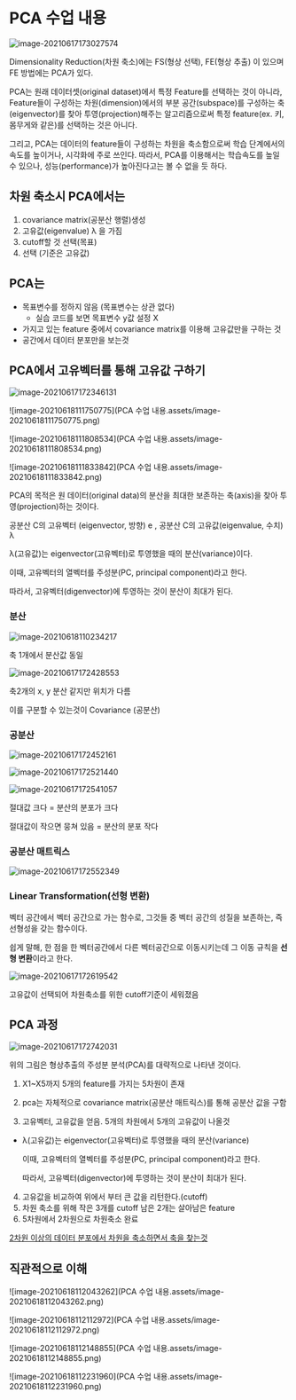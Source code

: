 # PCA 수업 내용

![image-20210617173027574](할거.assets/image-20210617173027574.png)

Dimensionality Reduction(차원 축소)에는 FS(형상 선택), FE(형상 추출) 이 있으며 FE 방법에는 PCA가 있다.

PCA는 원래 데이터셋(original dataset)에서 특정 Feature를 선택하는 것이 아니라, Feature들이 구성하는 차원(dimension)에서의 부분 공간(subspace)를 구성하는 축(eigenvector)를 찾아 투영(projection)해주는 알고리즘으로써 특정 feature(ex. 키, 몸무게와 같은)를 선택하는 것은 아니다.

그리고, PCA는 데이터의 feature들이 구성하는 차원을 축소함으로써 학습 단계에서의 속도를 높이거나, 시각화에 주로 쓰인다. 따라서, PCA를 이용해서는 학습속도를 높일 수 있으나, 성능(performance)가 높아진다고는 볼 수 없을 듯 하다.



## 차원 축소시 PCA에서는 

1. covariance matrix(공분산 행렬)생성  
2. 고유값(eigenvalue) λ 을 가짐
3. cutoff할 것 선택(목표)
4. 선택 (기준은 고유값)



## PCA는

- 목표변수를 정하지 않음 (목표변수는 상관 없다)
  - 실습 코드를 보면 목표변수 y값 설정 X
- 가지고 있는 feature 중에서 covariance matrix를 이용해 고유값만을 구하는 것
- 공간에서 데이터 분포만을 보는것



## PCA에서 고유벡터를 통해 고유값 구하기

![image-20210617172346131](할거.assets/image-20210617172346131.png)

![image-20210618111750775](PCA 수업 내용.assets/image-20210618111750775.png)

![image-20210618111808534](PCA 수업 내용.assets/image-20210618111808534.png)

![image-20210618111833842](PCA 수업 내용.assets/image-20210618111833842.png)

PCA의 목적은 원 데이터(original data)의 분산을 최대한 보존하는 축(axis)을 찾아 투영(projection)하는 것이다.

공분산 C의 고유벡터 (eigenvector, 방향) e , 공분산 C의 고유값(eigenvalue, 수치) λ 

λ(고유값)는 eigenvector(고유벡터)로 투영했을 때의 분산(variance)이다.

이때, 고유벡터의 열벡터를 주성분(PC, principal component)라고 한다.

따라서, 고유벡터(digenvector)에 투영하는 것이 분산이 최대가 된다.



### 분산

![image-20210618110234217](할거.assets/image-20210618110234217.png)

축 1개에서 분산값 동일

![image-20210617172428553](할거.assets/image-20210617172428553.png)

축2개의 x, y 분산 같지만 위치가 다름

이를 구분할 수 있는것이 Covariance (공분산)



### 공분산

![image-20210617172452161](할거.assets/image-20210617172452161.png)

![image-20210617172521440](할거.assets/image-20210617172521440.png)

![image-20210617172541057](할거.assets/image-20210617172541057.png)

절대값 크다 = 분산의 분포가 크다

절대값이 작으면 뭉쳐 있음 = 분산의 분포 작다



### 공분산 매트릭스

![image-20210617172552349](할거.assets/image-20210617172552349.png)



### Linear Transformation(선형 변환)

벡터 공간에서 벡터 공간으로 가는 함수로, 그것들 중 벡터 공간의 성질을 보존하는, 즉 선형성을 갖는 함수이다.

 쉽게 말해, 한 점을 한 벡터공간에서 다른 벡터공간으로 이동시키는데 그 이동 규칙을 **선형 변환**이라고 한다.

![image-20210617172619542](할거.assets/image-20210617172619542.png)

고유값이 선택되어 차원축소를 위한 cutoff기준이 세워졌음



## PCA 과정

![image-20210617172742031](할거.assets/image-20210617172742031.png)

위의 그림은 형상추출의 주성분 분석(PCA)를 대략적으로 나타낸 것이다.

1. X1~X5까지 5개의 feature를 가지는 5차원이 존재

2. pca는 자체적으로 covariance matrix(공분산 매트릭스)를 통해 공분산 값을 구함

3. 고유벡터, 고유값을 얻음. 5개의 차원에서 5개의 고유값이 나올것

- λ(고유값)는 eigenvector(고유벡터)로 투영했을 때의 분산(variance)

  이때, 고유벡터의 열벡터를 주성분(PC, principal component)라고 한다.

  따라서, 고유벡터(digenvector)에 투영하는 것이 분산이 최대가 된다.

4. 고유값을 비교하여 위에서 부터 큰 값을 리턴한다.(cutoff)
5. 차원 축소를 위해 작은 3개를 cutoff 남은 2개는 살아남은 feature
6. 5차원에서 2차원으로 차원축소 완료

<u>2차원 이상의 데이터 분포에서 차원을 축소하면서 축을 찾는것</u>



## 직관적으로 이해

![image-20210618112043262](PCA 수업 내용.assets/image-20210618112043262.png)

![image-20210618112112972](PCA 수업 내용.assets/image-20210618112112972.png)

![image-20210618112148855](PCA 수업 내용.assets/image-20210618112148855.png)

![image-20210618112231960](PCA 수업 내용.assets/image-20210618112231960.png)

